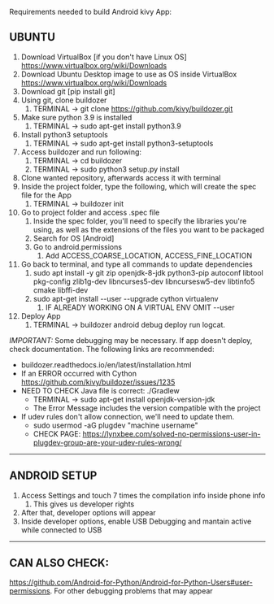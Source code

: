 Requirements needed to build Android kivy App:
## UBUNTU
1. Download VirtualBox [if you don't have Linux OS] https://www.virtualbox.org/wiki/Downloads
2. Download Ubuntu Desktop image to use as OS inside VirtualBox https://www.virtualbox.org/wiki/Downloads
3. Download git [pip install git]
4. Using git, clone buildozer
   1. TERMINAL -> git clone https://github.com/kivy/buildozer.git
5. Make sure python 3.9 is installed
   1. TERMINAL -> sudo apt-get install python3.9
6. Install python3 setuptools
   1. TERMINAL -> sudo apt-get install python3-setuptools
7. Access buildozer and run following:
   1. TERMINAL -> cd buildozer
   2. TERMINAL -> sudo python3 setup.py install
8. Clone wanted repository, afterwards access it with terminal
9. Inside the project folder, type the following, which will create the spec file for the App
   1. TERMINAL -> buildozer init
10. Go to project folder and access .spec file
    1. Inside the spec folder, you'll need to specify the libraries you're using, as well as the extensions of the files you want to be packaged
    2. Search for OS [Android]
    3. Go to android.permissions
       1. Add ACCESS_COARSE_LOCATION, ACCESS_FINE_LOCATION
11. Go back to terminal, and type all commands to update dependencies
    1. sudo apt install -y git zip openjdk-8-jdk python3-pip autoconf libtool pkg-config zlib1g-dev libncurses5-dev libncursesw5-dev libtinfo5 cmake libffi-dev
    2. sudo apt-get install --user --upgrade cython virtualenv
       1. IF ALREADY WORKING ON A VIRTUAL ENV OMIT --user
12. Deploy App 
    1. TERMINAL -> buildozer android debug deploy run logcat.   

*_IMPORTANT:_* Some debugging may be necessary. If app doesn't deploy, check documentation. The following links are recommended:
+ buildozer.readthedocs.io/en/latest/installation.html
+ If an ERROR occurred with Cython https://github.com/kivy/buildozer/issues/1235
+ NEED TO CHECK Java file is correct: ./Gradlew
  + TERMINAL -> sudo apt-get install openjdk-version-jdk
  + The Error Message includes the version compatible with the project
+ If udev rules don't allow connection, we'll need to update them.
  + sudo usermod -aG plugdev "machine username"
  + CHECK PAGE: https://lynxbee.com/solved-no-permissions-user-in-plugdev-group-are-your-udev-rules-wrong/

-------
## ANDROID SETUP
1. Access Settings and touch 7 times the compilation info inside phone info
   1. This gives us developer rights
2. After that, developer options will appear
3. Inside developer options, enable USB Debugging and mantain active while connected to USB

_____
## CAN ALSO CHECK:
https://github.com/Android-for-Python/Android-for-Python-Users#user-permissions.
For other debugging problems that may appear
